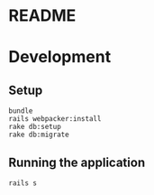 # README

# Development

## Setup

```shell
bundle
rails webpacker:install
rake db:setup
rake db:migrate
```

## Running the application

```shell
rails s
```




